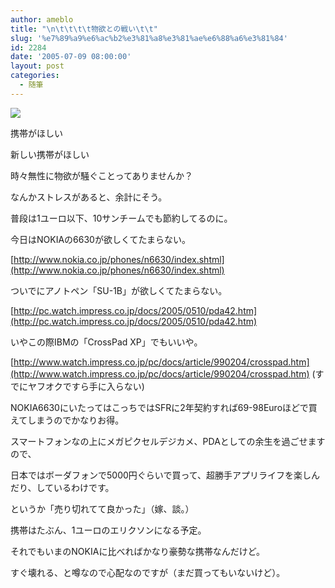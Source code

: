 ```yaml
---
author: ameblo
title: "\n\t\t\t\t物欲との戦い\t\t"
slug: '%e7%89%a9%e6%ac%b2%e3%81%a8%e3%81%ae%e6%88%a6%e3%81%84'
id: 2284
date: '2005-07-09 08:00:00'
layout: post
categories:
  - 随筆
---
```


![](http://www.nokia.co.jp/phones/n6630/images/nokia15.jpg)

携帯がほしい

新しい携帯がほしい

時々無性に物欲が騒ぐことってありませんか？

なんかストレスがあると、余計にそう。

普段は1ユーロ以下、10サンチームでも節約してるのに。

今日はNOKIAの6630が欲しくてたまらない。

[http://www.nokia.co.jp/phones/n6630/index.shtml](http://www.nokia.co.jp/phones/n6630/index.shtml)

ついでにアノトペン「SU-1B」が欲しくてたまらない。

[http://pc.watch.impress.co.jp/docs/2005/0510/pda42.htm](http://pc.watch.impress.co.jp/docs/2005/0510/pda42.htm)

いやこの際IBMの「CrossPad XP」でもいいや。

[http://www.watch.impress.co.jp/pc/docs/article/990204/crosspad.htm](http://www.watch.impress.co.jp/pc/docs/article/990204/crosspad.htm) (すでにヤフオクですら手に入らない)

NOKIA6630にいたってはこっちではSFRに2年契約すれば69-98Euroほどで買えてしまうのでかなりお得。

スマートフォンなの上にメガピクセルデジカメ、PDAとしての余生を過ごせますので、

日本ではボーダフォンで5000円ぐらいで買って、超勝手アプリライフを楽しんだり、しているわけです。

というか「売り切れてて良かった」（嫁、談。）

携帯はたぶん、1ユーロのエリクソンになる予定。

それでもいまのNOKIAに比べればかなり豪勢な携帯なんだけど。

すぐ壊れる、と噂なので心配なのですが（まだ買ってもいないけど）。